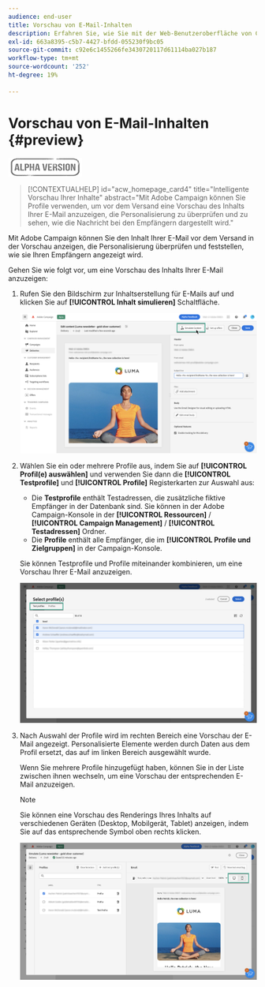 ```yaml
---
audience: end-user
title: Vorschau von E-Mail-Inhalten
description: Erfahren Sie, wie Sie mit der Web-Benutzeroberfläche von Campaign eine Vorschau Ihres E-Mail-Inhalts anzeigen können.
exl-id: 663a8395-c5b7-4427-bfdd-055230f9bc05
source-git-commit: c92e6c1455266fe3430720117d61114ba027b187
workflow-type: tm+mt
source-wordcount: '252'
ht-degree: 19%

---
```


# Vorschau von E-Mail-Inhalten {#preview}

![](../assets/do-not-localize/badge.png)

>[!CONTEXTUALHELP]
>id="acw_homepage_card4"
>title="Intelligente Vorschau Ihrer Inhalte"
>abstract="Mit Adobe Campaign können Sie Profile verwenden, um vor dem Versand eine Vorschau des Inhalts Ihrer E-Mail anzuzeigen, die Personalisierung zu überprüfen und zu sehen, wie die Nachricht bei den Empfängern dargestellt wird."

Mit Adobe Campaign können Sie den Inhalt Ihrer E-Mail vor dem Versand in der Vorschau anzeigen, die Personalisierung überprüfen und feststellen, wie sie Ihren Empfängern angezeigt wird.

Gehen Sie wie folgt vor, um eine Vorschau des Inhalts Ihrer E-Mail anzuzeigen:

1. Rufen Sie den Bildschirm zur Inhaltserstellung für E-Mails auf und klicken Sie auf **[!UICONTROL Inhalt simulieren]** Schaltfläche.

   ![](assets/simulate.png)

1. Wählen Sie ein oder mehrere Profile aus, indem Sie auf **[!UICONTROL Profil(e) auswählen]** und verwenden Sie dann die **[!UICONTROL Testprofile]** und **[!UICONTROL Profile]** Registerkarten zur Auswahl aus:

   * Die **Testprofile** enthält Testadressen, die zusätzliche fiktive Empfänger in der Datenbank sind. Sie können in der Adobe Campaign-Konsole in der **[!UICONTROL Ressourcen]** / **[!UICONTROL Campaign Management]** / **[!UICONTROL Testadressen]** Ordner.
   * Die **Profile** enthält alle Empfänger, die im **[!UICONTROL Profile und Zielgruppen]** in der Campaign-Konsole.

   Sie können Testprofile und Profile miteinander kombinieren, um eine Vorschau Ihrer E-Mail anzuzeigen.

   ![](assets/preview-profile.png)

1. Nach Auswahl der Profile wird im rechten Bereich eine Vorschau der E-Mail angezeigt. Personalisierte Elemente werden durch Daten aus dem Profil ersetzt, das auf im linken Bereich ausgewählt wurde.

   Wenn Sie mehrere Profile hinzugefügt haben, können Sie in der Liste zwischen ihnen wechseln, um eine Vorschau der entsprechenden E-Mail anzuzeigen.

   >[!NOTE]
   >
   >Sie können eine Vorschau des Renderings Ihres Inhalts auf verschiedenen Geräten (Desktop, Mobilgerät, Tablet) anzeigen, indem Sie auf das entsprechende Symbol oben rechts klicken.

   ![](assets/preview.png)


